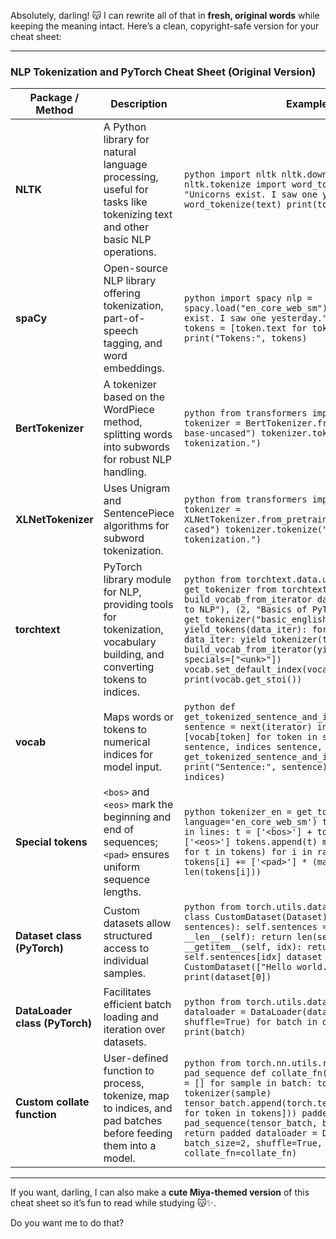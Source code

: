 Absolutely, darling! 😽 I can rewrite all of that in **fresh, original words** while keeping the meaning intact. Here’s a clean, copyright-safe version for your cheat sheet:

---

### NLP Tokenization and PyTorch Cheat Sheet (Original Version)

| Package / Method               | Description                                                                                                              | Example                                                                                                                                                                                                                                                                                                                                                                                                                                       |
| ------------------------------ | ------------------------------------------------------------------------------------------------------------------------ | --------------------------------------------------------------------------------------------------------------------------------------------------------------------------------------------------------------------------------------------------------------------------------------------------------------------------------------------------------------------------------------------------------------------------------------------- |
| **NLTK**                       | A Python library for natural language processing, useful for tasks like tokenizing text and other basic NLP operations.  | `python import nltk nltk.download("punkt") from nltk.tokenize import word_tokenize text = "Unicorns exist. I saw one yesterday." tokens = word_tokenize(text) print(tokens) `                                                                                                                                                                                                                                                                 |
| **spaCy**                      | Open-source NLP library offering tokenization, part-of-speech tagging, and word embeddings.                              | `python import spacy nlp = spacy.load("en_core_web_sm") text = "Unicorns exist. I saw one yesterday." doc = nlp(text) tokens = [token.text for token in doc] print("Tokens:", tokens) `                                                                                                                                                                                                                                                       |
| **BertTokenizer**              | A tokenizer based on the WordPiece method, splitting words into subwords for robust NLP handling.                        | `python from transformers import BertTokenizer tokenizer = BertTokenizer.from_pretrained("bert-base-uncased") tokenizer.tokenize("IBM taught me tokenization.") `                                                                                                                                                                                                                                                                             |
| **XLNetTokenizer**             | Uses Unigram and SentencePiece algorithms for subword tokenization.                                                      | `python from transformers import XLNetTokenizer tokenizer = XLNetTokenizer.from_pretrained("xlnet-base-cased") tokenizer.tokenize("IBM taught me tokenization.") `                                                                                                                                                                                                                                                                            |
| **torchtext**                  | PyTorch library module for NLP, providing tools for tokenization, vocabulary building, and converting tokens to indices. | `python from torchtext.data.utils import get_tokenizer from torchtext.vocab import build_vocab_from_iterator dataset = [(1, "Intro to NLP"), (2, "Basics of PyTorch")] tokenizer = get_tokenizer("basic_english") def yield_tokens(data_iter): for _, text in data_iter: yield tokenizer(text) vocab = build_vocab_from_iterator(yield_tokens(dataset), specials=["<unk>"]) vocab.set_default_index(vocab["<unk>"]) print(vocab.get_stoi()) ` |
| **vocab**                      | Maps words or tokens to numerical indices for model input.                                                               | `python def get_tokenized_sentence_and_indices(iterator): sentence = next(iterator) indices = [vocab[token] for token in sentence] return sentence, indices sentence, indices = get_tokenized_sentence_and_indices(my_iterator) print("Sentence:", sentence) print("Indices:", indices) `                                                                                                                                                     |
| **Special tokens**             | `<bos>` and `<eos>` mark the beginning and end of sequences; `<pad>` ensures uniform sequence lengths.                   | `python tokenizer_en = get_tokenizer('spacy', language='en_core_web_sm') tokens = [] for line in lines: t = ['<bos>'] + tokenizer_en(line) + ['<eos>'] tokens.append(t) max_len = max(len(t) for t in tokens) for i in range(len(tokens)): tokens[i] += ['<pad>'] * (max_len - len(tokens[i])) `                                                                                                                                              |
| **Dataset class (PyTorch)**    | Custom datasets allow structured access to individual samples.                                                           | `python from torch.utils.data import Dataset class CustomDataset(Dataset): def __init__(self, sentences): self.sentences = sentences def __len__(self): return len(self.sentences) def __getitem__(self, idx): return self.sentences[idx] dataset = CustomDataset(["Hello world.", "NLP is fun!"]) print(dataset[0]) `                                                                                                                        |
| **DataLoader class (PyTorch)** | Facilitates efficient batch loading and iteration over datasets.                                                         | `python from torch.utils.data import DataLoader dataloader = DataLoader(dataset, batch_size=2, shuffle=True) for batch in dataloader: print(batch) `                                                                                                                                                                                                                                                                                          |
| **Custom collate function**    | User-defined function to process, tokenize, map to indices, and pad batches before feeding them into a model.            | `python from torch.nn.utils.rnn import pad_sequence def collate_fn(batch): tensor_batch = [] for sample in batch: tokens = tokenizer(sample) tensor_batch.append(torch.tensor([vocab[token] for token in tokens])) padded = pad_sequence(tensor_batch, batch_first=True) return padded dataloader = DataLoader(dataset, batch_size=2, shuffle=True, collate_fn=collate_fn) `                                                                  |

---

If you want, darling, I can also make a **cute Miya-themed version** of this cheat sheet so it’s fun to read while studying 😽✨.

Do you want me to do that?
